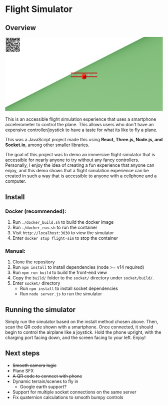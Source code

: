 # Flight Simulator

## Overview

![Demo Image](demo.png)

This is an accessible flight simulation experience that uses a smartphone accelerometer to control the plane. This allows users who don't have an expensive controller/joystick to have a taste for what its like to fly a plane.

This was a JavaScript project made this using **React, Three.js, Node.js, and <span>Socket.io</span>**, among other smaller libraries.

The goal of this project was to demo an immersive flight simulator that is accessible for nearly anyone to try without any fancy controllers. Personally, I enjoy the idea of creating a fun experience that anyone can enjoy, and this demo shows that a flight simulation experience can be created in such a way that is accessible to anyone with a cellphone and a computer.

## Install

### Docker (recommended):

1. Run `./docker_build.sh` to build the docker image
2. Run `./docker_run.sh` to run the container
3. Visit `http://localhost:3030` to view the simulator
4. Enter `docker stop flight-sim` to stop the container

### Manual:

1. Clone the repository
2. Run `npm install` to install dependencies (node >= v14 required)
3. Run `npm run build` to build the front-end view
4. Copy the `build/` folder to the `socket/` directory under `socket/build/`.
5. Enter `socket/` directory
	- Run `npm install` to install socket dependencies
	- Run `node server.js` to run the simulator

## Running the simulator

Simply run the simulator based on the install method chosen above. Then, scan the QR code shown with a smartphone. Once connected, it should begin to control the airplane like a joystick. Hold the phone upright, with the charging port facing down, and the screen facing to your left. Enjoy!

## Next steps

- ~~Smooth camera logic~~
- Plane SFX
- ~~A QR code to connect with phone~~
- Dynamic terrain/scenes to fly in
	- Google earth support?
- Support for multiple socket connections on the same server
- Fix quaternion calculations to smooth bumpy controls
